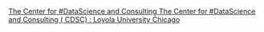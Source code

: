 [The Center for #DataScience and Consulting   The Center for #DataScience and Consulting ( CDSC) : Loyola University Chicago](https://qi.tc/qi/113624)